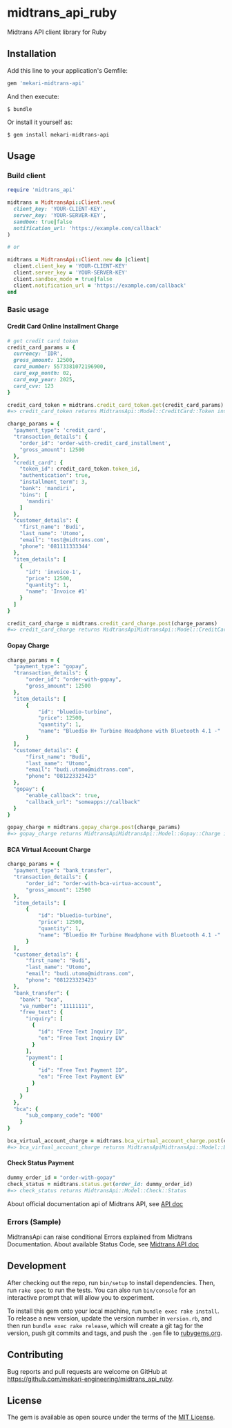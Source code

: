 # midtrans_api_ruby

Midtrans API client library for Ruby

## Installation

Add this line to your application's Gemfile:

```ruby
gem 'mekari-midtrans-api'
```

And then execute:

    $ bundle

Or install it yourself as:

    $ gem install mekari-midtrans-api

## Usage

### Build client
```ruby
require 'midtrans_api'

midtrans = MidtransApi::Client.new(
  client_key: 'YOUR-CLIENT-KEY',
  server_key: 'YOUR-SERVER-KEY',
  sandbox: true|false
  notification_url: 'https://example.com/callback'
)

# or

midtrans = MidtransApi::Client.new do |client|
  client.client_key = 'YOUR-CLIENT-KEY'
  client.server_key = 'YOUR-SERVER-KEY'
  client.sandbox_mode = true|false
  client.notification_url = 'https://example.com/callback'
end
```

### Basic usage

#### Credit Card Online Installment Charge
```ruby
# get credit card token
credit_card_params = {
  currency: 'IDR',
  gross_amount: 12500,
  card_number: 5573381072196900,
  card_exp_month: 02,
  card_exp_year: 2025,
  card_cvv: 123
}

credit_card_token = midtrans.credit_card_token.get(credit_card_params)
#=> credit_card_token returns MidtransApi::Model::CreditCard::Token instance

charge_params = {
  "payment_type": 'credit_card',
  "transaction_details": {
    "order_id": 'order-with-credit_card_installment',
    "gross_amount": 12500
  },
  "credit_card": {
    "token_id": credit_card_token.token_id,
    "authentication": true,
    "installment_term": 3,
    "bank": 'mandiri',
    "bins": [
      'mandiri'
    ]
  },
  "customer_details": {
    "first_name": 'Budi',
    "last_name": 'Utomo',
    "email": 'test@midtrans.com',
    "phone": '081111333344'
  },
  "item_details": [
    {
      "id": 'invoice-1',
      "price": 12500,
      "quantity": 1,
      "name": 'Invoice #1'
    }
  ]
}

credit_card_charge = midtrans.credit_card_charge.post(charge_params)
#=> credit_card_charge returns MidtransApiMidtransApi::Model::CreditCard::Charge instance
```

#### Gopay Charge
```ruby
charge_params = {
  "payment_type": "gopay",
  "transaction_details": {
      "order_id": "order-with-gopay",
      "gross_amount": 12500
  },
  "item_details": [
      {
          "id": "bluedio-turbine",
          "price": 12500,
          "quantity": 1,
          "name": "Bluedio H+ Turbine Headphone with Bluetooth 4.1 -"
      }
  ],
  "customer_details": {
      "first_name": "Budi",
      "last_name": "Utomo",
      "email": "budi.utomo@midtrans.com",
      "phone": "081223323423"
  },
  "gopay": {
      "enable_callback": true,
      "callback_url": "someapps://callback"
  }
}

gopay_charge = midtrans.gopay_charge.post(charge_params)
#=> gopay_charge returns MidtransApiMidtransApi::Model::Gopay::Charge instance
```

#### BCA Virtual Account Charge
```ruby
charge_params = {
  "payment_type": "bank_transfer",
  "transaction_details": {
      "order_id": "order-with-bca-virtua-account",
      "gross_amount": 12500
  },
  "item_details": [
      {
          "id": "bluedio-turbine",
          "price": 12500,
          "quantity": 1,
          "name": "Bluedio H+ Turbine Headphone with Bluetooth 4.1 -"
      }
  ],
  "customer_details": {
      "first_name": "Budi",
      "last_name": "Utomo",
      "email": "budi.utomo@midtrans.com",
      "phone": "081223323423"
  },
  "bank_transfer": {
    "bank": "bca",
    "va_number": "11111111",
    "free_text": {
      "inquiry": [
        {
          "id": "Free Text Inquiry ID",
          "en": "Free Text Inquiry EN"
        }
      ],
      "payment": [
        {
          "id": "Free Text Payment ID",
          "en": "Free Text Payment EN"
        }
      ]
    }
  },
  "bca": {
      "sub_company_code": "000"
    }
}

bca_virtual_account_charge = midtrans.bca_virtual_account_charge.post(charge_params)
#=> bca_virtual_account_charge returns MidtransApiMidtransApi::Model::BcaVirtualAccount::Charge instance
```

#### Check Status Payment
```ruby
dummy_order_id = "order-with-gopay"
check_status = midtrans.status.get(order_id: dummy_order_id)
#=> check_status returns MidtransApi::Model::Check::Status
```

About official documentation api of Midtrans API, see [API doc](https://api-docs.midtrans.com/)

### Errors (Sample)
MidtransApi can raise conditional Errors explained from Midtrans Documentation.
About available Status Code, see [Midtrans API doc](https://api-docs.midtrans.com/#status-code)

## Development

After checking out the repo, run `bin/setup` to install dependencies. Then, run `rake spec` to run the tests. You can also run `bin/console` for an interactive prompt that will allow you to experiment.

To install this gem onto your local machine, run `bundle exec rake install`. To release a new version, update the version number in `version.rb`, and then run `bundle exec rake release`, which will create a git tag for the version, push git commits and tags, and push the `.gem` file to [rubygems.org](https://rubygems.org).

## Contributing

Bug reports and pull requests are welcome on GitHub at https://github.com/mekari-engineering/midtrans_api_ruby.


## License

The gem is available as open source under the terms of the [MIT License](http://opensource.org/licenses/MIT).

